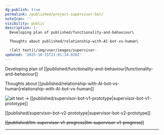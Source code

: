 ```yaml
---
dg-publish: true
permalink: /published/project-supervisor-bot/
noteIcon: ''
visibility: public
description: |-
  Developing plan of published/functionality-and-behaviour\

  Thoughts about published/relationship-with-AI-bot-vs-human\

  ![alt text](/img/user/images/supervisor-
updated: '2025-10-15T21:01:34.020Z'
---
```


Developing plan of [[published/functionality-and-behaviour\|functionality-and-behaviour]]

Thoughts about [[published/relationship-with-AI-bot-vs-human\|relationship-with-AI-bot-vs-human]]

![alt text](/img/user/images/supervisor-bot-v1-screenshot-2.png)
→ [[published/supervisor-bot-v1-prototype\|supervisor-bot-v1-prototype]]

[[published/supervisor-bot-v2-prototype\|supervisor-bot-v2-prototype]]

~~[[published/llm-supervisor-v1-progress\|llm-supervisor-v1-progress]]~~

---




